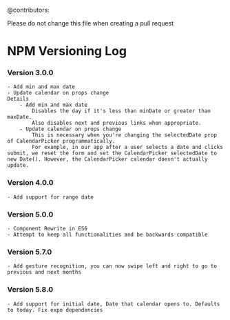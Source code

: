 @contributors:

Please do not change this file when creating a pull request

# NPM Versioning Log

### Version 3.0.0
	- Add min and max date
	- Update calendar on props change
	Details
		- Add min and max date
			Disables the day if it's less than minDate or greater than maxDate.
			Also disables next and previous links when appropriate.
		- Update calendar on props change
			This is necessary when you're changing the selectedDate prop of CalendarPicker programmatically.
			For example, in our app after a user selects a date and clicks submit, we reset the form and set the CalendarPicker selectedDate to new Date(). However, the CalendarPicker calendar doesn't actually update.

### Version 4.0.0

	- Add support for range date

### Version 5.0.0

	- Component Rewrite in ES6
	- Attempt to keep all functionalities and be backwards compatible

### Version 5.7.0

	- Add gesture recognition, you can now swipe left and right to go to previous and next months


### Version 5.8.0

	- Add support for initial date, Date that calendar opens to. Defaults to today. Fix expo dependencies
